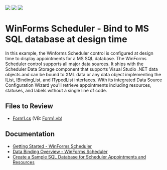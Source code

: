 <!-- default badges list -->
![](https://img.shields.io/endpoint?url=https://codecentral.devexpress.com/api/v1/VersionRange/128636497/15.2.4%2B)
[![](https://img.shields.io/badge/Open_in_DevExpress_Support_Center-FF7200?style=flat-square&logo=DevExpress&logoColor=white)](https://supportcenter.devexpress.com/ticket/details/T341685)
[![](https://img.shields.io/badge/📖_How_to_use_DevExpress_Examples-e9f6fc?style=flat-square)](https://docs.devexpress.com/GeneralInformation/403183)
<!-- default badges end -->

# WinForms Scheduler - Bind to MS SQL database at design time

In this example, the Winforms Scheduler control is configured at design time to display appointments for a MS SQL database. The WinForms Scheduler control supports all major data sources. It ships with the Scheduler Data Storage component that supports Visual Studio .NET data objects and can be bound to XML data or any data object implementing the IList, IBindingList, and ITypedList interfaces. With its integrated Data Source Configuration Wizard you'll retrieve appointments including resources, statuses, and labels without a single line of code.


## Files to Review

* [Form1.cs](./CS/SchedulerDbExample/Form1.cs) (VB: [Form1.vb](./VB/SchedulerDbExample/Form1.vb))


## Documentation

* [Getting Started - WinForms Scheduler](https://docs.devexpress.com/WindowsForms/2949/controls-and-libraries/scheduler/getting-started)
* [Data Binding Overview - WinForms Scheduler](https://docs.devexpress.com/WindowsForms/8386/controls-and-libraries/scheduler/data-binding)
* [Create a Sample SQL Database for Scheduler Appointments and Resources](https://docs.devexpress.com/WindowsForms/9605/controls-and-libraries/scheduler/data-binding/data-sources/microsoft-sql-server)

